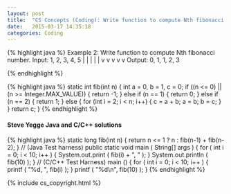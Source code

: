 ```yaml
---
layout: post
title:  "CS Concepts (Coding): Write function to compute Nth fibonacci number"
date:   2015-03-17 14:35:18
categories: Coding
---
```


{% highlight java %}
Example 2:  Write function to compute Nth fibonacci number.
Input:  1, 2, 3, 4, 5
        |  |  |  |  |
        v  v  v  v  v
Output: 0, 1, 1, 2, 3

{% endhighlight %}

{% highlight java %}
  static int fib(int n) {
    int a = 0, b = 1, c = 0;
    if ((n <= 0) || (n >= Integer.MAX_VALUE)) {
      return -1;
    } else if (n == 1) {
      return 0;
    } else if (n == 2) {
      return 1;
    } else {
      for (int i = 2; i < n; i++) {
        c = a + b;
        a = b;
        b = c;
      }
    }
    return c;
  }
{% endhighlight %}

#### Steve Yegge Java and C/C++ solutions
{% highlight java %}
  static long fib(int n) {
    return n <= 1 ? n : fib(n-1) + fib(n-2);
  }
  // (Java Test harness)
  public static void main ( String[] args ) {
    for ( int i = 0; i < 10; i++ ) {
      System.out.print ( fib(i) + ", " );
    }
    System.out.println ( fib(10) );
  }
  // (C/C++ Test Harness)
  main () {
    for ( int i = 0; i < 10; i++ ) {
      printf ( "%d, ", fib(i) );
    }
    printf ( "%d\n", fib(10) );
  }
{% endhighlight %}

{% include cs_copyright.html %}